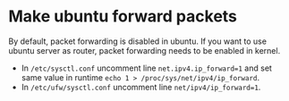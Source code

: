 # Make ubuntu forward packets
By default, packet forwarding is disabled in ubuntu. If you want to use ubuntu server as router, packet forwarding needs to be enabled in kernel.
* In ``/etc/sysctl.conf`` uncomment line ``net.ipv4.ip_forward=1`` and set same value in runtime ``echo 1 > /proc/sys/net/ipv4/ip_forward``.
* In ``/etc/ufw/sysctl.conf`` uncomment line ``net/ipv4/ip_forward=1``. 

